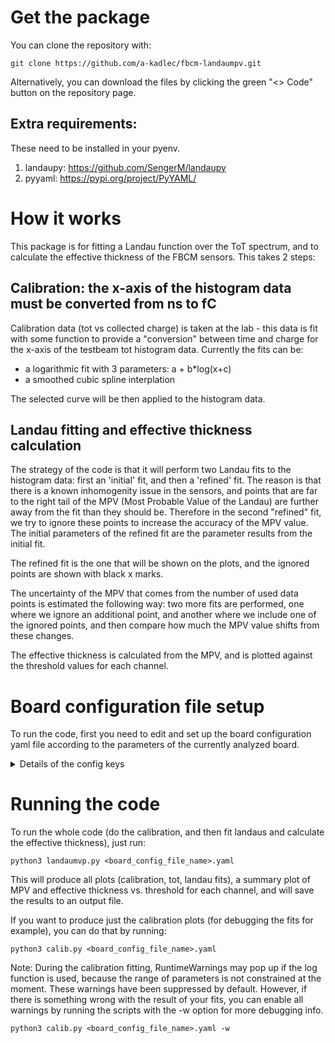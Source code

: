# Get the package
You can clone the repository with:
```
git clone https://github.com/a-kadlec/fbcm-landaumpv.git
```
Alternatively, you can download the files by clicking the green "<> Code" button on the repository page.

## Extra requirements:
These need to be installed in your pyenv.
1) landaupy: https://github.com/SengerM/landaupy 
2) pyyaml: https://pypi.org/project/PyYAML/


# How it works
This package is for fitting a Landau function over the ToT spectrum, and to calculate the effective thickness of the FBCM sensors. This takes 2 steps:
## Calibration: the x-axis of the histogram data must be converted from ns to fC
Calibration data (tot vs collected charge) is taken at the lab - this data is fit with some function to provide a "conversion" between time and charge for the x-axis of the testbeam tot histogram data. Currently the fits can be:
- a logarithmic fit with 3 parameters: a + b*log(x+c)
- a smoothed cubic spline interplation

The selected curve will be then applied to the histogram data.

## Landau fitting and effective thickness calculation
The strategy of the code is that it will perform two Landau fits to the histogram data: first an 'initial' fit, and then a 'refined' fit.
The reason is that there is a known inhomogenity issue in the sensors, and points that are far to the right tail of the MPV (Most Probable Value of the Landau) are further away from the fit than they should be. Therefore in the second "refined" fit, we try to ignore these points to increase the accuracy of the MPV value. The initial parameters of the refined fit are the parameter results from the initial fit.

The refined fit is the one that will be shown on the plots, and the ignored points are shown with black x marks.

The uncertainty of the MPV that comes from the number of used data points is estimated the following way: two more fits are performed, one where we ignore an additional point, and another where we include one of the ignored points, and then compare how much the MPV value shifts from these changes.

The effective thickness is calculated from the MPV, and is plotted against the threshold values for each channel.


# Board configuration file setup
To run the code, first you need to edit and set up the board configuration yaml file according to the parameters of the currently analyzed board.
<details>
<summary>Details of the config keys</summary>
  
* board_number: (integer) the board number of the currently analyzed board 
* output_dir: (string) the directory where the output plots and files should be created. If the path does not already exist, the code will attempt to create it
* measurement: (string) a descriptive name for the measurement that will be concated to the board number in file names. Should reflect the conditions of the used calibration, for example "CBm14_WS_IRRAD_GRD_20"

* calibration_data: (string) the path to the npz pickle file of the lab calibration. If the board has two ASICs, then put the calibration file for the RIGHT asic here.
* calibration_data_left: (bool/string) If the board has only one ASIC, then thus must be False. If the board has two ASICs, then put the path to the calibration file for the LEFT asic here.

* histogram_data_dir: (string) The directory where the histogram data from the testbeam is stored. This should be "/data/testbeam2/histogram_data"
* histogram_data_files: (string/int/list) The name of the histogram data file, or a list of files (the contents of which will be summed). The full file name can be specified as a string (f.e. "histogram_data_run_538_2024-07-26_07-27-05.dat"), or for convenience, it is enough to specify only the run number (f.e. 538). This is convenient if you want to use a list of files, for example from run 512 to 516, then this can be [512,513,514,515,516].
* RC: (integer) The RC setting that was used while taking the histogram data
* threshold_per_channel: (list[6]) The threshold values for each channel that was used while taking the histogram data

* calibration_types: (string): The types of calibration to test and draw on the calibration data. This can be "log" for only a logarithmic fit, "spline" for only interpolation with a smoothed cubic spline, or "log, spline" for both.
* used_calibration_type: (string) The calibration to select for usage on the histogram data. Can be "log" or "spline".

* cutoff_ns: (float) This is an upper cut on the x-axis of the raw ToT plot in nanoseconds: any data that belongs to a time bin larger than this value will not be plotted.
* cutoff_fC: (float) This is an upper cut on the x-axis of the landau plot in fC (after calibration has been applied to the x-axis): similarly, any data that belongs to a higher fC bin than this value is not plotted, and is not considered in the initial Landau fit.
* cutoff_ref: (float) This is a cut for the refined Landau fit in percent (%) values. After the initial fit, each point to the right of the MPV is tested against expected value from the initial fit, and if the deviation in percent is larger than this cutoff value, the point will be ignored from the refined fit.
* cutoff_lower: (list[6]) This adds an option to study and decrease the effect of too many near-zero points on the left tail for the refined fit. The numbers in the list specify for each channel, how many points to ignore from the left of the histogram data. For example, [3,0,0,0,0,0] means that only for channel 0, the three lowest points on the x-axis are ignored from the refined fit.

* mpv_display_precision: (int) number of decimals for the MPV to show on the plots

* log_p0: (list[3]) Initial parameters for fitting the logarithm calibration: a + b*log(x+c) You may need to adjust especially the first parameter when changing boards.  
* landau_p0: (list[3]) Initial parameters for the initial Landau fit: normalization factor, MPV, sigma. You may need to adjust the normalization factor when changing boards.
* spline_smoothing_param: (int) smoothing parameter for the cubic spline

</details>

# Running the code
To run the whole code (do the calibration, and then fit landaus and calculate the effective thickness), just run:
```
python3 landaumvp.py <board_config_file_name>.yaml
```
This will produce all plots (calibration, tot, landau fits), a summary plot of MPV and effective thickness vs. threshold for each channel, and will save the results to an output file.


If you want to produce just the calibration plots (for debugging the fits for example), you can do that by running:
```
python3 calib.py <board_config_file_name>.yaml
```

Note: During the calibration fitting, RuntimeWarnings may pop up if the log function is used, because the range of parameters is not constrained at the moment. These warnings have been suppressed by default. However, if there is something wrong with the result of your fits, you can enable all warnings by running the scripts with the -w option for more debugging info.
```
python3 calib.py <board_config_file_name>.yaml -w
```

